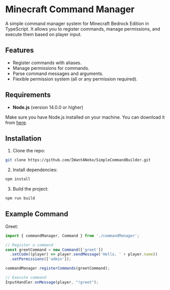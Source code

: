 # Minecraft Command Manager

A simple command manager system for Minecraft Bedrock Edition in TypeScript. It allows you to register commands, manage permissions, and execute them based on player input.

## Features

- Register commands with aliases.
- Manage permissions for commands.
- Parse command messages and arguments.
- Flexible permission system (all or any permission required).

## Requirements

- **Node.js** (version 14.0.0 or higher)

Make sure you have Node.js installed on your machine. You can download it from [here](https://nodejs.org/).

## Installation

1. Clone the repo:
```bash
git clone https://github.com/IWantANeko/SimpleCommandBuilder.git
```

2. Install dependencies:
```bash
npm install
```

3. Build the project:
```bash
npm run build
```

## Example Command

Greet:
```typescript
import { commandManager, Command } from './commandManager';

// Register a command
const greetCommand = new Command(['greet'])
  .setCode((player) => player.sendMessage('Hello, ' + player.name))
  .setPermissions(['admin']);

commandManager.registerCommands(greetCommand);

// Execute command
InputHandler.onMessage(player, "!greet");
```

